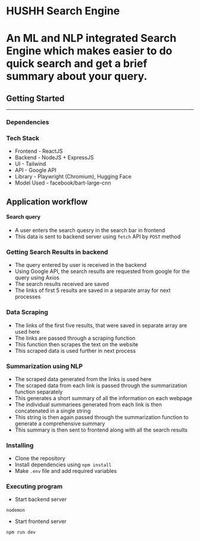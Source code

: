 # HUSHH Search Engine
An ML and NLP integrated Search Engine which makes easier to do quick search and get a brief summary about your query.
======

## Getting Started
------
### Dependencies

### Tech Stack
* Frontend - ReactJS
* Backend - NodeJS + ExpressJS
* UI - Tailwind
* API - Google API
* Library - Playwright (Chromium), Hugging Face
* Model Used - facebook/bart-large-cnn 

## Application workflow

#### Search query
* A user enters the search quesry in the search bar in frontend
* This data is sent to backend server using `fetch` API by `POST` method

### Getting Search Results in backend
* The query entered by user is received in the backend
* Using Google API, the search results are requested from google for the query using Axios
* The search results received are saved
* The links of first 5 results are saved in a separate array for next processes

### Data Scraping
* The links of the first five results, that were saved in separate array are used here
* The links are passed through a scraping function
* This function then scrapes the text on the website
* This scraped data is used further in next process

### Summarization using NLP
* The scraped data generated from the links is used here
* The scraped data from each link is passed through the summarization function separately
* This generates a short summary of all the information on each webpage
* The individual summariees generated from each link is then concatenated in a single string
* This string is then again passed through the summarization function to generate a comprehensive summary
* This summary is then sent to frontend along with all the search results

### Installing

* Clone the repository
* Install dependencies using `npm install`
* Make `.env` file and add required variables

### Executing program

* Start backend server
```
nodemon
```
* Start frontend server
```
npm run dev
```
